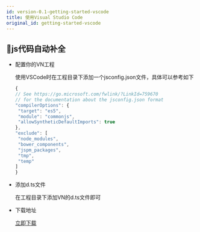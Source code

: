 ```yaml
---
id: version-0.1-getting-started-vscode
title: 使用Visual Studio Code
original_id: getting-started-vscode
---
```


## js代码自动补全
* 配置你的VN工程
    
    使用VSCode时在工程目录下添加一个jsconfig.json文件，具体可以参考如下
    ```Javascript
    {
    // See https://go.microsoft.com/fwlink/?LinkId=759670
    // for the documentation about the jsconfig.json format
    "compilerOptions": {
     "target": "es5",
     "module": "commonjs",
     "allowSyntheticDefaultImports": true
    },
    "exclude": [
     "node_modules",
     "bower_components",
     "jspm_packages",
     "tmp",
     "temp"
    ]
   }
    ```

* 添加d.ts文件

    在工程目录下添加VN的d.ts文件即可

* 下载地址

    [立即下载](../file/vnappTypings.zip)
